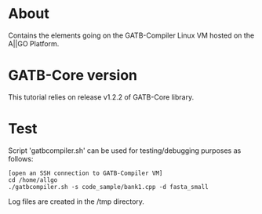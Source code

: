 # About

Contains the elements going on the GATB-Compiler Linux VM hosted on the A||GO Platform.

# GATB-Core version

This tutorial relies on release v1.2.2 of GATB-Core library.

# Test

Script 'gatbcompiler.sh' can be used for testing/debugging purposes as follows:

    [open an SSH connection to GATB-Compiler VM]
    cd /home/allgo
    ./gatbcompiler.sh -s code_sample/bank1.cpp -d fasta_small

Log files are created in the /tmp directory.
